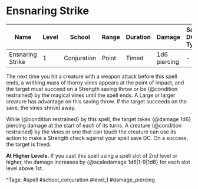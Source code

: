 # Ensnaring Strike

| Name | Level | School | Range | Duration | Damage | Save DC & Type |
|------|-------|--------|-------|----------|--------|----------------|
| Ensnaring Strike | 1 | Conjuration | Point | Timed | 1d6 piercing | - |

The next time you hit a creature with a weapon attack before this spell ends, a writhing mass of thorny vines appears at the point of impact, and the target must succeed on a Strength saving throw or be {@condition restrained} by the magical vines until the spell ends. A Large or larger creature has advantage on this saving throw. If the target succeeds on the save, the vines shrivel away.

While {@condition restrained} by this spell, the target takes {@damage 1d6} piercing damage at the start of each of its turns. A creature {@condition restrained} by the vines or one that can touch the creature can use its action to make a Strength check against your spell save DC. On a success, the target is freed.

**At Higher Levels.** If you cast this spell using a spell slot of 2nd level or higher, the damage increases by {@scaledamage 1d6|1-9|1d6} for each slot level above 1st.

^Tags: #spell #school_conjuration #level_1 #damage_piercing